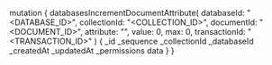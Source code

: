 mutation {
    databasesIncrementDocumentAttribute(
        databaseId: "<DATABASE_ID>",
        collectionId: "<COLLECTION_ID>",
        documentId: "<DOCUMENT_ID>",
        attribute: "",
        value: 0,
        max: 0,
        transactionId: "<TRANSACTION_ID>"
    ) {
        _id
        _sequence
        _collectionId
        _databaseId
        _createdAt
        _updatedAt
        _permissions
        data
    }
}

